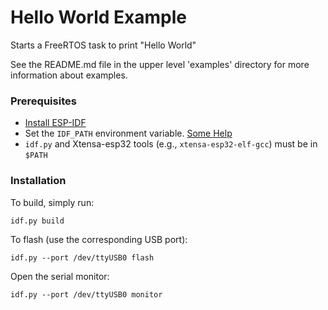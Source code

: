 # Hello World Example

Starts a FreeRTOS task to print "Hello World"

See the README.md file in the upper level 'examples' directory for more information about examples.

### Prerequisites

-   [Install ESP-IDF](https://docs.espressif.com/projects/esp-idf/en/latest/get-started/index.html)
-   Set the `IDF_PATH` environment variable. [Some Help](https://docs.espressif.com/projects/esp-idf/en/latest/get-started/index.html#step-4-set-up-the-environment-variables)
-   `idf.py` and Xtensa-esp32 tools (e.g., `xtensa-esp32-elf-gcc`) must be in `$PATH`

### Installation

To build, simply run:

```
idf.py build
```

To flash (use the corresponding USB port):

```
idf.py --port /dev/ttyUSB0 flash
```

Open the serial monitor:

```
idf.py --port /dev/ttyUSB0 monitor
```

